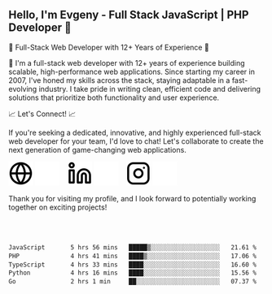 ## Hello, I'm Evgeny - Full Stack JavaScript | PHP Developer 👋

🚀 Full-Stack Web Developer with 12+ Years of Experience 🚀

👋 I'm a full-stack web developer with 12+ years of experience building scalable, high-performance web applications. Since starting my career in 2007, I've honed my skills across the stack, staying adaptable in a fast-evolving industry. I take pride in writing clean, efficient code and delivering solutions that prioritize both functionality and user experience.

📈 Let's Connect! 📈

If you're seeking a dedicated, innovative, and highly experienced full-stack web developer for your team, I'd love to chat! Let's collaborate to create the next generation of game-changing web applications.

[![website](./img/globe-light.svg)](https://tradiry.com#gh-light-mode-only)
[![website](./img/globe-dark.svg)](https://tradiry.com#gh-dark-mode-only)
&nbsp;&nbsp;
[![website](./img/linkedin-light.svg)](https://www.linkedin.com/in/etulikov#gh-light-mode-only)
[![website](./img/linkedin-dark.svg)](https://www.linkedin.com/in/etulikov#gh-dark-mode-only)
&nbsp;&nbsp;
[![website](./img/instagram-light.svg)](https://www.instagram.com/evgenytulikov/#gh-light-mode-only)
[![website](./img/instagram-dark.svg)](https://www.instagram.com/evgenytulikov/#gh-dark-mode-only)

Thank you for visiting my profile, and I look forward to potentially working together on exciting projects!

<br />
<br />

<!--START_SECTION:waka-->

```txt
JavaScript       5 hrs 56 mins   █████▒░░░░░░░░░░░░░░░░░░░   21.61 %
PHP              4 hrs 41 mins   ████▒░░░░░░░░░░░░░░░░░░░░   17.06 %
TypeScript       4 hrs 33 mins   ████░░░░░░░░░░░░░░░░░░░░░   16.60 %
Python           4 hrs 16 mins   ████░░░░░░░░░░░░░░░░░░░░░   15.56 %
Go               2 hrs 1 min     ██░░░░░░░░░░░░░░░░░░░░░░░   07.37 %
```

<!--END_SECTION:waka-->
